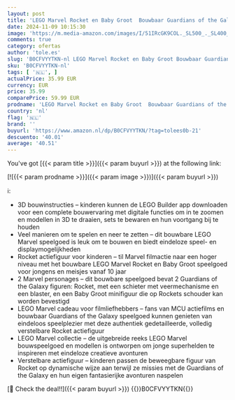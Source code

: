 ```yaml
---
layout: post
title: 'LEGO Marvel Rocket en Baby Groot  Bouwbaar Guardians of the Galaxy Speelgoed voor Kinderen  Aanpasbaar Superhelden Rollenspel Cadeau voor Jongens en Meisjes vanaf 10 Jaar 76282'
date: 2024-11-09 10:15:30
image: 'https://m.media-amazon.com/images/I/51IRcGK9COL._SL500_._SL400_.jpg'
comments: true
category: ofertas
author: 'tole.es'
slug: 'B0CFVYYTKN-nl LEGO Marvel Rocket en Baby Groot Bouwbaar Guardians of the...'
sku: 'B0CFVYYTKN-nl'
tags: [ '🇳🇱', ]
actualPrice: 35.99 EUR
currency: EUR
price: 35.99
comparePrice: 59.99 EUR
prodname: 'LEGO Marvel Rocket en Baby Groot  Bouwbaar Guardians of the Galaxy Speelgoed voor Kinderen  Aanpasbaar Superhelden Rollenspel Cadeau voor Jongens en Meisjes vanaf 10 Jaar 76282'
country: 'nl'
flag: '🇳🇱'
brand: ''
buyurl: 'https://www.amazon.nl/dp/B0CFVYYTKN/?tag=tolees0b-21'
descuento: '40.01'
average: '40.51'
---
```


You've got [{{< param title >}}]({{< param buyurl >}}) at the following link:

[![{{< param prodname >}}]({{< param image >}})]({{< param buyurl >}})

ℹ️:

- 3D bouwinstructies – kinderen kunnen de LEGO Builder app downloaden voor een complete bouwervaring met digitale functies om in te zoomen en modellen in 3D te draaien, sets te bewaren en hun voortgang bij te houden
- Veel manieren om te spelen en neer te zetten – dit bouwbare LEGO Marvel speelgoed is leuk om te bouwen en biedt eindeloze speel- en displaymogelijkheden
- Rocket actiefiguur voor kinderen – til Marvel filmactie naar een hoger niveau met het bouwbare LEGO Marvel Rocket en Baby Groot speelgoed voor jongens en meisjes vanaf 10 jaar
- 2 Marvel personages – dit bouwbare speelgoed bevat 2 Guardians of the Galaxy figuren: Rocket, met een schieter met veermechanisme en een blaster, en een Baby Groot minifiguur die op Rockets schouder kan worden bevestigd
- LEGO Marvel cadeau voor filmliefhebbers – fans van MCU actiefilms en bouwbaar Guardians of the Galaxy speelgoed kunnen genieten van eindeloos speelplezier met deze authentiek gedetailleerde, volledig verstelbare Rocket actiefiguur
- LEGO Marvel collectie – de uitgebreide reeks LEGO Marvel bouwspeelgoed en modellen is ontworpen om jonge superhelden te inspireren met eindeloze creatieve avonturen
- Verstelbare actiefiguur – kinderen passen de beweegbare figuur van Rocket op dynamische wijze aan terwijl ze missies met de Guardians of the Galaxy en hun eigen fantasierijke avonturen naspelen

[🛒 Check the deal!!]({{< param buyurl >}})
{{<world>}}B0CFVYYTKN{{</world>}}
